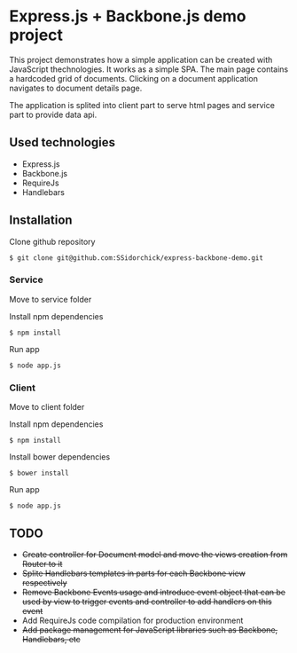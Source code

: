 # Express.js + Backbone.js demo project

This project demonstrates how a simple application can be created with JavaScript thechnologies. It works as a simple SPA. The main page contains a hardcoded grid of documents. Clicking on a document application navigates to document details page.

The application is splited into client part to serve html pages and service part to provide data api.


## Used technologies

* Express.js
* Backbone.js
* RequireJs
* Handlebars


## Installation

Clone github repository

	$ git clone git@github.com:SSidorchick/express-backbone-demo.git

### Service	

Move to service folder
		
Install npm dependencies

	$ npm install
	
Run app

	$ node app.js

### Client

Move to client folder

Install npm dependencies

	$ npm install
	
Install bower dependencies

	$ bower install
	
Run app

	$ node app.js


## TODO

* ~~Create controller for Document model and move the views creation from Router to it~~
* ~~Splite Handlebars templates in parts for each Backbone view respectively~~
* ~~Remove Backbone Events usage and introduce event object that can be used by view to trigger events and controller to add handlers on this event~~
* Add RequireJs code compilation for production environment
* ~~Add package management for JavaScript libraries such as Backbone, Handlebars, etc~~ 